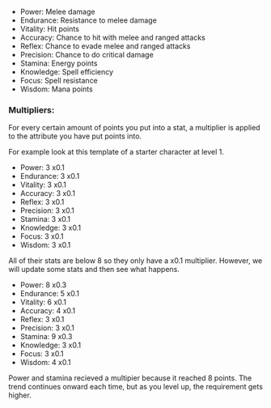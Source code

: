 - Power: Melee damage
- Endurance: Resistance to melee damage
- Vitality: Hit points
- Accuracy: Chance to hit with melee and ranged attacks
- Reflex: Chance to evade melee and ranged attacks
- Precision: Chance to do critical damage
- Stamina: Energy points
- Knowledge: Spell efficiency
- Focus: Spell resistance
- Wisdom: Mana points

### Multipliers:

For every certain amount of points you put into a stat, a multiplier is applied to the attribute you have put points into.

For example look at this template of a starter character at level 1.

- Power: 3 x0.1
- Endurance: 3 x0.1
- Vitality: 3 x0.1
- Accuracy: 3 x0.1
- Reflex: 3 x0.1
- Precision: 3 x0.1
- Stamina: 3 x0.1
- Knowledge: 3 x0.1
- Focus: 3 x0.1
- Wisdom: 3 x0.1

All of their stats are below 8 so they only have a x0.1 multiplier.
However, we will update some stats and then see what happens.

- Power: 8 x0.3
- Endurance: 5 x0.1
- Vitality: 6 x0.1
- Accuracy: 4 x0.1
- Reflex: 3 x0.1
- Precision: 3 x0.1
- Stamina: 9 x0.3
- Knowledge: 3 x0.1
- Focus: 3 x0.1
- Wisdom: 4 x0.1

Power and stamina recieved a multipier because it reached 8 points.
The trend continues onward each time, but as you level up, the requirement gets higher.
